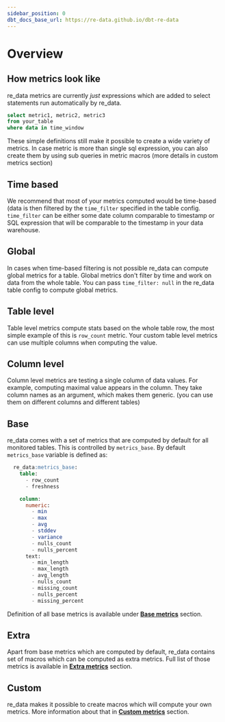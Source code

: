 ```yaml
---
sidebar_position: 0
dbt_docs_base_url: https://re-data.github.io/dbt-re-data
---
```



# Overview

## How metrics look like 

re_data metrics are currently *just* expressions which
are added to select statements run automatically by re_data.

```sql title="re_data query"
select metric1, metric2, metric3
from your_table
where data in time_window
```

These simple definitions still make it possible to create a wide variety of metrics.
In case metric is more than single sql expression, you can also create them by using sub queries in metric macros (more details in custom metrics section)

## Time based

We recommend that most of your metrics computed would be time-based (data is then filtered by the `time_filter` specified in the table config.
`time_filter` can be either some date column comparable to timestamp or SQL expression that will be comparable to the timestamp in your data warehouse.

## Global

In cases when time-based filtering is not possible re_data can compute global metrics for a table. Global metrics don't filter by time and work on data from the whole table. You can pass `time_filter: null` in the re_data table config to compute global metrics.

## Table level

Table level metrics compute stats based on the whole table row, the most simple example of this is `row_count` metric. Your custom table level metrics can use multiple columns when computing the value.

## Column level

Column level metrics are testing a single column of data values. For example, computing maximal value appears in the column. They take column names as an argument, which makes them generic. (you can use them on different columns and different tables)

## Base 

re_data comes with a set of metrics that are computed by default for all monitored tables. This is controlled by `metrics_base`. By default `metrics_base` variable is defined as:

```sql title="re_data:metrics_base:"
  re_data:metrics_base:
    table:
      - row_count
      - freshness

    column:
      numeric:
        - min
        - max
        - avg
        - stddev
        - variance
        - nulls_count
        - nulls_percent
      text:
        - min_length
        - max_length
        - avg_length
        - nulls_count
        - missing_count
        - nulls_percent
        - missing_percent
```

Definition of all base metrics is available under **[Base metrics](/docs/reference/metrics/base_metrics)** section.

## Extra

Apart from base metrics which are computed by default, re_data contains set of macros which can be 
computed as extra metrics. Full list of those metrics is available in **[Extra metrics](/docs/reference/metrics/extra_metrics)** section.

## Custom

re_data makes it possible to create macros which will compute your own metrics. More information about that in **[Custom metrics](/docs/reference/metrics/your_own_metric)**  section.

